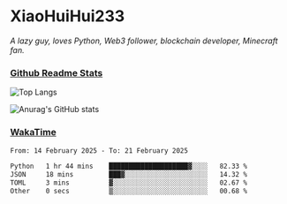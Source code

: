 # XiaoHuiHui233

*A lazy guy, loves Python, Web3 follower, blockchain developer, Minecraft fan.*

### [Github Readme Stats](https://github.com/anuraghazra/github-readme-stats)

![Top Langs](https://github-readme-stats.vercel.app/api/top-langs/?username=XiaoHuiHui233&layout=compact&theme=github_dark)

![Anurag's GitHub stats](https://github-readme-stats.vercel.app/api?username=XiaoHuiHui233&show_icons=true&theme=github_dark)

### [WakaTime](https://wakatime.com)

<!--START_SECTION:waka-->

```txt
From: 14 February 2025 - To: 21 February 2025

Python   1 hr 44 mins    ████████████████████▓░░░░   82.33 %
JSON     18 mins         ███▓░░░░░░░░░░░░░░░░░░░░░   14.32 %
TOML     3 mins          ▓░░░░░░░░░░░░░░░░░░░░░░░░   02.67 %
Other    0 secs          ▒░░░░░░░░░░░░░░░░░░░░░░░░   00.68 %
```

<!--END_SECTION:waka-->
